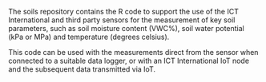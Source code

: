 The soils repository contains the R code to support the use of the ICT International and third party sensors for the measurement of key soil parameters, such as soil moisture content (VWC%), soil water potential (kPa or MPa) and temperature (degrees celsius).

This code can be used with the measurements direct from the sensor when connected to a suitable data logger, or with an ICT International IoT node and the subsequent data transmitted via IoT.
